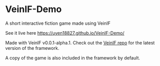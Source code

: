 # VeinIF-Demo
A short interactive fiction game made using VeinIF

See it live here https://uyen18827.github.io/VeinIF-Demo/

Made with VeinIF v0.0.1-alpha.1. Check out the [VeinIF repo](https://github.com/uyen18827/VeinIF/) for the latest version of the framework. 

A copy of the game is also included in the framework by default.
